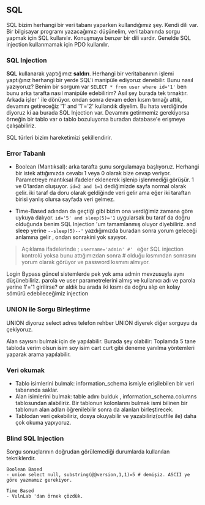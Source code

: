 ## SQL
SQL bizim herhangi bir veri tabanı yaparken kullandığımız şey. Kendi dili var. Bir bilgisayar programı yazacağımızı düşünelim, veri tabanında sorgu yapmak için SQL kullanılır. Konuşmaya benzer bir dili vardır. Genelde SQL injection kullanmamak için PDO kullanılır. 

### SQL Injection
**SQL** kullanarak yaptığımız **saldırı**. Herhangi bir veritabanının işlemi yaptığınız herhangi bir yerde SQL'i manipüle ediyoruz denebilir. Bunu nasıl yazıyoruz? Benim bir sorgum var ```SELECT * from user where id='1'``` ben bunu arka tarafta nasıl manipüle edebilirim? Asıl şey burada tek tırnaktır. Arkada işler ' ile dönüyor. ondan sonra devam eden kısım tırnağı attık, devamını getireceğiz '1' and '1'='2' kullandık diyelim. Bu hata verdiğinde diyoruz ki aa burada SQL Injection  var. Devamını getirmemiz gerekiyorsa örneğin bir tablo var o tablo bozuluyorsa buradan database'e erişmeye çalışabiliriz.

SQL türleri bizim hareketimizi şekillendirir. 
### Error Tabanlı
- Boolean (Mantıksal): arka tarafta şunu sorgulamaya başlıyoruz. Herhangi bir istek attığımızda cevabı 1 veya 0 olarak bize cevap veriyor. Parametreye mantıksal ifadeler eklenerek işlenip işlenmediği görüşür. 1 ve 0'lardan oluşuyor. ```id=2 and 1=1``` dediğimizde sayfa normal olarak gelir. iki taraf da doru olarak geldiğinde veri gelir ama eğer iki taraftan birisi yanlış olursa sayfada veri gelmez. 

- Time-Based adından da geçtiği gibi bizim ona verdiğimiz zamana göre uykuya dalıyor. ```id='5' and sleep(5)='1``` uygularsak bu taraf da doğru olduğunda benim SQL Injection 'um tamamlanmış oluyor diyebiliriz. and sleep yerine ``` --sleep(5)--' ``` yazdığımızda buradan sonra yorum geleceği anlamına gelir , ondan sonrakini yok sayıyor.

> Açıklama ifadelerinde ; ```username='admin' #' ``` eğer SQL injection kontrolü yoksa bunu attığımızdan sonra # olduğu kısmından sonrasını yorum olarak görüyor ve password kısmını almıyor.

Login Bypass güncel sistemlerde pek yok ama admin mevzusuyla aynı düşünebiliriz. parola ve user parametrelerini almış ve kullanıcı adı ve parola yerine 1'='1 girilirse? or aldık bu arada iki kısmı da doğru alıp en kolay sömürü edebileceğimiz injection

### UNION ile Sorgu Birleştirme
UNION  diyoruz select adres telefon rehber UNION diyerek diğer sorguyu da çekiyoruz.

Alan sayısını bulmak için de yapılabilir. Burada şey olabilir: Toplamda 5 tane tabloda verim olsun isim soy isim cart curt gibi deneme yanılma yöntemleri yaparak arama yapılabilir.

### Veri okumak
- Tablo isimlerini bulmak: information_schema ismiyle erişilebilen bir veri tabanında saklar.
- Alan isimlerini bulmak: table adını bulduk , information_schema.columns tablosundan alabiliriz. Bir tablonun kolonlarını bulmak ismi bilinen bir tablonun alan adları öğrenilebilir sonra da alanları birleştirecek.
- Tablodan veri çekebiliriz, dosya okuyabilir ve yazabiliriz(outfile ile) daha çok okuma yapıyoruz. 

### Blind SQL Injection
Sorgu sonuçlarının doğrudan görülemediği durumlarda kullanılan tekniklerdir.

    Boolean Based
  	- union select null, substring(@@version,1,1)=5 # demişiz. ASCII ye göre yazmamız gerekiyor.
    
    Time Based
  	- VulnLab 'dan örnek çözdük.
